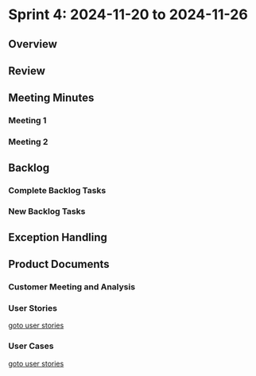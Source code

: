 # Sprint 4: 2024-11-20 to 2024-11-26

## Overview

## Review

## Meeting Minutes

### Meeting 1

### Meeting 2

## Backlog

### Complete Backlog Tasks

### New Backlog Tasks

## Exception Handling

## Product Documents

### Customer Meeting and Analysis

### User Stories

[goto user stories](https://github.com/CoralCoralCoralCoral/documentation/blob/Use-Cases/sprints/sprint_4/user_stories.md)


### User Cases

[goto user stories](https://github.com/CoralCoralCoralCoral/documentation/blob/Use-Cases/sprints/sprint_4/use_cases.md)

